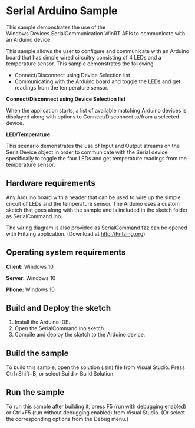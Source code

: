 ﻿<!---
  category: DevicesSensorsAndPower
--->

Serial Arduino Sample
=====================

This sample demonstrates the use of the Windows.Devices.SerialCommunication WinRT APIs to communicate with an Arduino device.

This sample allows the user to configure and communicate with an Arduino board that has simple wired circuitry consisting of 4 LEDs and a temperature sensor. This sample demonstrates the following

-   Connect/Disconnect using Device Selection list
-   Communicating with the Arduino board and toggle the LEDs and get readings from the temperature sensor.

**Connect/Disconnect using Device Selection list**

When the application starts, a list of available matching Arduino devices is displayed along with options to Connect/Disconnect to/from a selected device.

**LED/Temperature**

This scenario demonstrates the use of Input and Output streams on the SerialDevice object in order to communicate with the Serial device specifically to toggle the four LEDs and get temperature readings from the temperature sensor.

Hardware requirements
---------------------

Any Arduino board with a header that can be used to wire up the simple circuit of LEDs and the temperature sensor. The Arduino uses a custom sketch that goes along with the sample and is included in the sketch folder as SerialCommand.ino.

The wiring diagram is also provided as SerialCommand.fzz can be opened with Fritzing application. (Download at http://Fritzing.org)

Operating system requirements
-----------------------------

**Client:** Windows 10

**Server:** Windows 10

**Phone:** Windows 10

Build and Deploy the sketch 
---------------------------

1. Install the Arduino IDE.
2. Open the SerialCommand.ino sketch.
3. Compile and deploy the sketch to the Arduino device.

Build the sample
----------------

To build this sample, open the solution (.sln) file from Visual Studio. Press Ctrl+Shift+B, or select Build \> Build Solution.

Run the sample
--------------

To run this sample after building it, press F5 (run with debugging enabled) or Ctrl+F5 (run without debugging enabled) from Visual Studio. (Or select the corresponding options from the Debug menu.)
